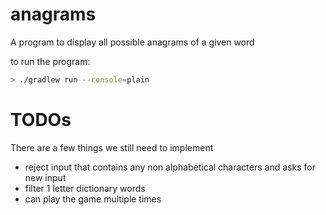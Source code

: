 # anagrams
A program to display all possible anagrams of a given word

to run the program:

```sh
> ./gradlew run --console=plain
```

# TODOs

There are a few things we still need to implement

+ reject input that contains any non alphabetical characters and asks for new input
+ filter 1 letter dictionary words
+ can play the game multiple times
